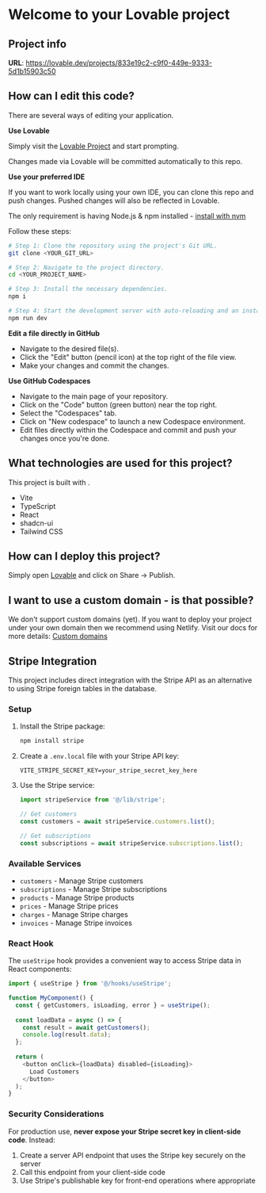 # Welcome to your Lovable project

## Project info

**URL**: https://lovable.dev/projects/833e19c2-c9f0-449e-9333-5d1b15903c50

## How can I edit this code?

There are several ways of editing your application.

**Use Lovable**

Simply visit the [Lovable Project](https://lovable.dev/projects/833e19c2-c9f0-449e-9333-5d1b15903c50) and start prompting.

Changes made via Lovable will be committed automatically to this repo.

**Use your preferred IDE**

If you want to work locally using your own IDE, you can clone this repo and push changes. Pushed changes will also be reflected in Lovable.

The only requirement is having Node.js & npm installed - [install with nvm](https://github.com/nvm-sh/nvm#installing-and-updating)

Follow these steps:

```sh
# Step 1: Clone the repository using the project's Git URL.
git clone <YOUR_GIT_URL>

# Step 2: Navigate to the project directory.
cd <YOUR_PROJECT_NAME>

# Step 3: Install the necessary dependencies.
npm i

# Step 4: Start the development server with auto-reloading and an instant preview.
npm run dev
```

**Edit a file directly in GitHub**

- Navigate to the desired file(s).
- Click the "Edit" button (pencil icon) at the top right of the file view.
- Make your changes and commit the changes.

**Use GitHub Codespaces**

- Navigate to the main page of your repository.
- Click on the "Code" button (green button) near the top right.
- Select the "Codespaces" tab.
- Click on "New codespace" to launch a new Codespace environment.
- Edit files directly within the Codespace and commit and push your changes once you're done.

## What technologies are used for this project?

This project is built with .

- Vite
- TypeScript
- React
- shadcn-ui
- Tailwind CSS

## How can I deploy this project?

Simply open [Lovable](https://lovable.dev/projects/833e19c2-c9f0-449e-9333-5d1b15903c50) and click on Share -> Publish.

## I want to use a custom domain - is that possible?

We don't support custom domains (yet). If you want to deploy your project under your own domain then we recommend using Netlify. Visit our docs for more details: [Custom domains](https://docs.lovable.dev/tips-tricks/custom-domain/)

## Stripe Integration

This project includes direct integration with the Stripe API as an alternative to using Stripe foreign tables in the database.

### Setup

1. Install the Stripe package:
   ```bash
   npm install stripe
   ```

2. Create a `.env.local` file with your Stripe API key:
   ```
   VITE_STRIPE_SECRET_KEY=your_stripe_secret_key_here
   ```

3. Use the Stripe service:
   ```typescript
   import stripeService from '@/lib/stripe';
   
   // Get customers
   const customers = await stripeService.customers.list();
   
   // Get subscriptions
   const subscriptions = await stripeService.subscriptions.list();
   ```

### Available Services

- `customers` - Manage Stripe customers
- `subscriptions` - Manage Stripe subscriptions
- `products` - Manage Stripe products
- `prices` - Manage Stripe prices
- `charges` - Manage Stripe charges
- `invoices` - Manage Stripe invoices

### React Hook

The `useStripe` hook provides a convenient way to access Stripe data in React components:

```typescript
import { useStripe } from '@/hooks/useStripe';

function MyComponent() {
  const { getCustomers, isLoading, error } = useStripe();
  
  const loadData = async () => {
    const result = await getCustomers();
    console.log(result.data);
  };
  
  return (
    <button onClick={loadData} disabled={isLoading}>
      Load Customers
    </button>
  );
}
```

### Security Considerations

For production use, **never expose your Stripe secret key in client-side code**. Instead:

1. Create a server API endpoint that uses the Stripe key securely on the server
2. Call this endpoint from your client-side code
3. Use Stripe's publishable key for front-end operations where appropriate
